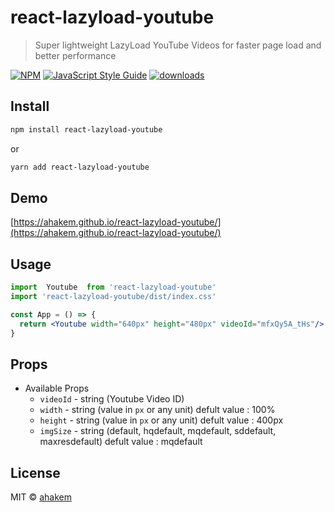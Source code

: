 # react-lazyload-youtube

> Super lightweight LazyLoad YouTube Videos for faster page load and better performance

[![NPM](https://img.shields.io/npm/v/react-lazyload-youtube.svg)](https://www.npmjs.com/package/react-lazyload-youtube) [![JavaScript Style Guide](https://img.shields.io/badge/code_style-standard-brightgreen.svg)](https://standardjs.com)
[![downloads](https://img.shields.io/npm/dm/react-lazyload-youtube.svg)](https://www.npmjs.com/package/react-lazyload-youtube)


## Install

```bash
npm install react-lazyload-youtube
```
or 
```bash
yarn add react-lazyload-youtube
```
## Demo
[https://ahakem.github.io/react-lazyload-youtube/](https://ahakem.github.io/react-lazyload-youtube/)
## Usage

```jsx
import  Youtube  from 'react-lazyload-youtube'
import 'react-lazyload-youtube/dist/index.css'

const App = () => {
  return <Youtube width="640px" height="480px" videoId="mfxQy5A_tHs"/>
}
```

## Props
  * Available Props
    * `videoId` - string (Youtube Video ID)
    * `width` - string (value in `px` or any unit) defult value : 100%
    * `height` - string (value in `px` or any unit) defult value : 400px
    * `imgSize` - string (default, hqdefault, mqdefault, sddefault, maxresdefault) defult value : mqdefault

## License

MIT © [ahakem](https://github.com/ahakem)
